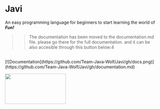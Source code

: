 # Javi
An easy programming language for beginners to start learning the world of <strong> <em>Fun!</em> </strong>

>> The documentation has been moved to the documentation.md file. please go there for the full documentation. and it can be also accesible through this button below:4
<br>
[![Documentation](https://github.com/Team-Java-Wolf/Javi/gh/docs.png)](https://github.com/Team-Java-Wolf/Javi/gh/documentation.md)

[<img src="https://github.com/Team-Java-Wolf/Javi/gh/docs.png" width="200" height="100"/>](https://github.com/Team-Java-Wolf/Javi/gh/documentation.md)
